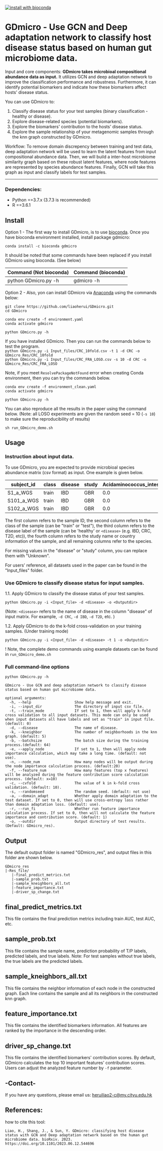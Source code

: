 [![install with bioconda](https://img.shields.io/badge/install%20with-bioconda-brightgreen.svg?style=flat)](http://bioconda.github.io/recipes/gdmicro/README.html)
#  GDmicro - Use GCN and Deep adaptation network to classify host disease status based on human gut microbiome data.

Input and core components:  __GDmicro takes microbioal compositional abundance data as input.__ It utilizes GCN and deep adaptation network to improve the classification performance and robustness. Furthermore, it can identify potential biomarkers and indicate how these biomarkers affect hosts' disease status.

You can use GDmicro to:
 1. Classify disease status for your test samples (binary classification - healthy or disease).
 2. Explore disease-related species (potential biomarkers).
 3. Explore the biomarkers' contribution to the hosts' disease status.
 4. Explore the sample relationship of your metagenomic samples through the knn graph constructed by GDmicro.

Workflow: To remove domain discrepency between training and test data, deep adaptation network will be used to learn the latent features from input compositional abundance data. Then, we will build a inter-host microbiome similarity graph based on these robust latent features, where node features are represented by species abundance features. Finally, GCN will take this graph as input and classify labels for test samples. <!---The overview of GDmicro is show below.-->


<!---
<img src="https://github.com/liaoherui/GDmicro/blob/main/Images/GDmicro_github.png" width = "800" height = "450" >  
-->
---------------------------------------------------------------------------

### Dependencies:
* Python ==3.7.x (3.7.3 is recommended)
* R ==3.6.1


## Install
Option 1 - The first way to install GDmicro, is to use [bioconda](https://bioconda.github.io/).
Once you have bioconda environment installed, install package gdmicro:

	conda install -c bioconda gdmicro
 
 It should be noted that some commands have been replaced if you install GDmicro using bioconda. (See below)

Command (Not bioconda)    |	Command (bioconda)
------------ | ------------- 
python GDmicro.py -h | gdmicro -h


Option 2 - Also, yon can install GDmicro via [Anaconda](https://anaconda.org/) using the commands below:<BR/>

`git clone https://github.com/liaoherui/GDmicro.git`<BR/>
`cd GDmicro`<BR/>

`conda env create -f environment.yaml`<BR/>
`conda activate gdmicro`<BR/>

`python GDmicro.py -h`<BR/>


If you have installed GDmicro. Then you can run the commands below to test the program.<BR/>
`python GDmicro.py -i Input_files/CRC_10fold.csv -t 1 -d CRC -o GDmicro_Res/CRC_10fold`<BR/>
`python GDmicro.py -i Input_files/CRC_FRA_LOSO.csv -s 10 -d CRC -o GDmicro_Res/CRC_FRA_LOSO`

Note, if you meet `ResolvePackageNotFound` error when creating Conda environment, then you can try the commands below.

`conda env create -f environment_clean.yaml`<BR/>
`conda activate gdmicro`<BR/>

`python GDmicro.py -h`<BR/>


You can also reproduce all the results in the paper using the command below. (Note: all LOSO experiments are given the random seed = 10 (`-s 10`) to make sure the reproducibility of results)

`sh run_GDmicro_demo.sh`<BR/>

## Usage
### Instruction about input data.<BR/>
To use GDmicro, you are expected to provide microbioal species abundance matrix (csv format) as input. One example is given below. 

  | subject_id       | class        | disease       | study      | Acidaminococcus_intestini  | ...     |
  |--------------|--------------|--------------|------------|------------|------------|
  | S1_a_WGS | train | IBD  | GBR  |0.0  |...   |
  | S101_a_WGS | train | IBD  | GBR  |0.0  |...   |
  | S102_a_WGS | train | IBD  | GBR  |0.0  |...   |
  
The first column refers to the sample ID, the second column refers to the class of the sample (can be "train" or "test"), the third column refers to the disease label of the sample (can be 'healthy' or `<disease>` (e.g. IBD, CRC, T2D, etc)), the fourth column refers to the study name or country information of the sample, and all remaining columns refer to the species.

For missing values in the "disease" or "study" column, you can replace them with "Unknown".

For users' reference, all datasets used in the paper can be found in the "Input_files" folder.


### Use GDmicro to classify disease status for input samples.<BR/>
   1.1. Apply GDmicro to classify the disease status of your test samples.<BR/>
   
   `python GDmicro.py -i <Input_file> -d <disease> -o <Outputdir>`<BR/>
   
   (Note: `<disease>` refers to the name of disease in the column "disease" of input matrix. For example, `-d CRC`, `-d IBD`, `-d T2D`, etc. )
    
   1.2. Apply GDmicro to do the k-fold cross-validation on your training samples. (Under training mode)<BR/> 

   `python GDmicro.py -i <Input_file> -d <disease> -t 1 -o <Outputdir>`<BR/>
   
   
   ! Note, the complete demo commands using example datasets can be found in `run_GDmicro_demo.sh`
 
   

### Full command-line options
 
  `python GDmicro.py -h`<BR/>
  ```
  GDmicro - Use GCN and deep adaptation network to classify disease status based on human gut microbiome data.
  
  optional arguments:
    -h, --help                    Show help message and exit.
    -i, --input_dir               The directory of input csv file.
    -t, --train_mode              If set to 1, then will apply k-fold cross validation to all input datasets. This mode can only be used when input datasets all have labels and set as "train" in input file. (default: 0)
    -d, --disease                 The name of disease.
    -k, --kneighbor               The number of neighborhoods in the knn graph. (default: 5)
    -b, --batchsize               The batch size during the training process.(default: 64)
    -e, --apply_node              If set to 1, then will apply node importance calculation, which may take a long time. (default: not use).
    -n, --node_num                How many nodes will be output during the node importance calculation process. (default:20)
    -f, --feature_num             How many features (top x features) will be analyzed during the feature contribution score calculation process. (default: x=10)
    -c, --cvfold                  The value of k in k-fold cross validation. (default: 10).
    -s, --randomseed              The random seed. (default: not use)
    -a, --domain_adapt            Whether apply domain adaptation to the test dataset. If set to 0, then will use cross-entropy loss rather than domain adaptation loss. (default: use).
    -r, --run_fi                  Whether run feature importance calculation process. If set to 0, then will not calculate the feature importance and contribution score. (default: 1)
    -o, --outdir                  Output directory of test results. (Default: GDmicro_res).
  ```
  
  ## Output
The default output folder is named "GDmicro_res", and output files in this folder are shown below.

 ```
GDmicro_res
|-Res_file/
    |-final_predict_metrics.txt
    |-sample_prob.txt
    |-sample_kneighbors_all.txt
    |-feature_importance.txt
    |-driver_sp_change.txt
```
final_predict_metrics.txt
-------------------------
This file contains the final prediction metrics including train AUC, test AUC, etc.

sample_prob.txt
---------------
This file contains the sample name, prediction probability of T/P labels, predicted labels, and true labels. Note: For test samples without true labels, the true labels are the predicted labels.

sample_kneighbors_all.txt
-------------------------
This file contains the neighbor information of each node in the constructed graph. Each line contains the sample and all its neighbors in the constructed knn graph.

feature_importance.txt
----------------------
This file contains the identified biomarkers information. All features are ranked by the importance in the descending order.

driver_sp_change.txt
----------------------
This file contains the identified biomarkers' contribution scores. By default, GDmicro calculates the top 10 important features' contribution scores. Users can adjust the analyzed feature number by `-f` parameter.

  ## -Contact-
  
 If you have any questions, please email us: heruiliao2-c@my.cityu.edu.hk
 
 ## References:

how to cite this tool:
```
Liao, H., Shang, J., & Sun, Y. GDmicro: classifying host disease status with GCN and Deep adaptation network based on the human gut microbiome data. bioRxiv. 2023. https://doi.org/10.1101/2023.06.12.544696
```



